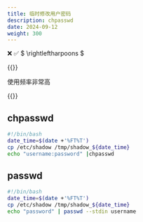 ```yaml
---
title: 临时修改用户密码
description: chpasswd
date: 2024-09-12
weight: 300
---
```


<style>
th, td {
  border: 1px solid rgb(190, 190, 190);
}
</style>

&#10060;
&#9989;
$ \rightleftharpoons $

{{<note >}}

使用频率非常高

{{</note>}}

## chpasswd


```bash
#!/bin/bash
date_time=$(date +'%FT%T')
cp /etc/shadow /tmp/shadow_${date_time}
echo "username:password" |chpasswd
```


## passwd
```bash
#!/bin/bash
date_time=$(date +'%FT%T')
cp /etc/shadow /tmp/shadow_${date_time}
echo "password" | passwd --stdin username
```







